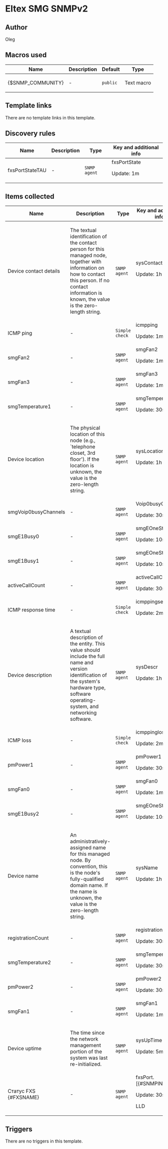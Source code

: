 # Eltex SMG SNMPv2

## Author

Oleg

## Macros used

|Name|Description|Default|Type|
|----|-----------|-------|----|
|{$SNMP_COMMUNITY}|<p>-</p>|`public`|Text macro|
## Template links

There are no template links in this template.

## Discovery rules

|Name|Description|Type|Key and additional info|
|----|-----------|----|----|
|fxsPortStateTAU|<p>-</p>|`SNMP agent`|fxsPortState<p>Update: 1m</p>|
## Items collected

|Name|Description|Type|Key and additional info|
|----|-----------|----|----|
|Device contact details|<p>The textual identification of the contact person for this managed node, together with information on how to contact this person. If no contact information is known, the value is the zero-length string.</p>|`SNMP agent`|sysContact<p>Update: 1h</p>|
|ICMP ping|<p>-</p>|`Simple check`|icmpping<p>Update: 1m</p>|
|smgFan2|<p>-</p>|`SNMP agent`|smgFan2<p>Update: 1m</p>|
|smgFan3|<p>-</p>|`SNMP agent`|smgFan3<p>Update: 1m</p>|
|smgTemperature1|<p>-</p>|`SNMP agent`|smgTemperature1<p>Update: 30s</p>|
|Device location|<p>The physical location of this node (e.g., `telephone closet, 3rd floor'). If the location is unknown, the value is the zero-length string.</p>|`SNMP agent`|sysLocation<p>Update: 1h</p>|
|smgVoip0busyChannels|<p>-</p>|`SNMP agent`|Voip0busyChannels<p>Update: 30s</p>|
|smgE1Busy0|<p>-</p>|`SNMP agent`|smgEOneStream0<p>Update: 10s</p>|
|smgE1Busy1|<p>-</p>|`SNMP agent`|smgEOneStream1<p>Update: 10s</p>|
|activeCallCount|<p>-</p>|`SNMP agent`|activeCallCount<p>Update: 30s</p>|
|ICMP response time|<p>-</p>|`Simple check`|icmppingsec<p>Update: 2m</p>|
|Device description|<p>A textual description of the entity. This value should include the full name and version identification of the system's hardware type, software operating-system, and networking software.</p>|`SNMP agent`|sysDescr<p>Update: 1h</p>|
|ICMP loss|<p>-</p>|`Simple check`|icmppingloss<p>Update: 2m</p>|
|pmPower1|<p>-</p>|`SNMP agent`|pmPower1<p>Update: 30s</p>|
|smgFan0|<p>-</p>|`SNMP agent`|smgFan0<p>Update: 1m</p>|
|smgE1Busy2|<p>-</p>|`SNMP agent`|smgEOneStream2<p>Update: 10s</p>|
|Device name|<p>An administratively-assigned name for this managed node. By convention, this is the node's fully-qualified domain name. If the name is unknown, the value is the zero-length string.</p>|`SNMP agent`|sysName<p>Update: 1h</p>|
|registrationCount|<p>-</p>|`SNMP agent`|registrationCount<p>Update: 30s</p>|
|smgTemperature2|<p>-</p>|`SNMP agent`|smgTemperature2<p>Update: 30s</p>|
|pmPower2|<p>-</p>|`SNMP agent`|pmPower2<p>Update: 30s</p>|
|smgFan1|<p>-</p>|`SNMP agent`|smgFan1<p>Update: 1m</p>|
|Device uptime|<p>The time since the network management portion of the system was last re-initialized.</p>|`SNMP agent`|sysUpTime<p>Update: 5m</p>|
|Статус FXS {#FXSNAME}|<p>-</p>|`SNMP agent`|fxsPort.[{#SNMPINDEX}]<p>Update: 30s</p><p>LLD</p>|
## Triggers

There are no triggers in this template.

